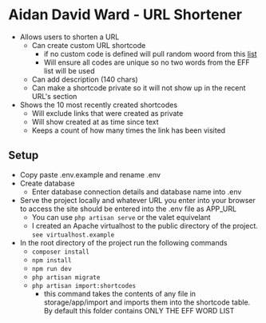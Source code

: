 # Aidan David Ward - URL Shortener
* Allows users to shorten a URL
  * Can create custom URL shortcode
    * if no custom code is defined will pull random woord from this [list](https://www.eff.org/files/2016/09/08/eff_short_wordlist_2_0.txt "EFF Word list")
    * Will ensure all codes are unique so no two words from the EFF list will be used
  * Can add description (140 chars)
  * Can make a shortcode private so it will not show up in the recent URL's section
 * Shows the 10 most recently created shortcodes
   * Will exclude links that were created as private
   * Will show created at as time since text
   * Keeps a count of how many times the link has been visited
   
## Setup
* Copy paste .env.example and rename .env
* Create database
  * Enter database connection details and database name into .env
* Serve the project locally and whatever URL you enter into your browser to access the site should be entered into the .env file as APP_URL
    * You can use `php artisan serve` or the valet equivelant
    * I created an Apache virtualhost to the public directory of the project. `see virtualhost.example`
* In the root directory of the project run the following commands
  * `composer install`
  * `npm install`
  * `npm run dev`
  * `php artisan migrate`
  * `php artisan import:shortcodes`
    * this command takes the contents of any file in storage/app/import and imports them into the shortcode table. By default this folder contains ONLY THE EFF WORD LIST

